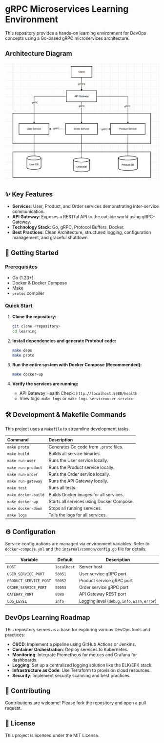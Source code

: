# gRPC Microservices Learning Environment

This repository provides a hands-on learning environment for DevOps concepts using a Go-based gRPC microservices architecture.

## Architecture Diagram

![Architecture Diagram](./image/architechture.png)

## ✨ Key Features

- **Services**: User, Product, and Order services demonstrating inter-service communication.
- **API Gateway**: Exposes a RESTful API to the outside world using gRPC-Gateway.
- **Technology Stack**: Go, gRPC, Protocol Buffers, Docker.
- **Best Practices**: Clean Architecture, structured logging, configuration management, and graceful shutdown.

## 🚀 Getting Started

### Prerequisites

- Go (1.23+)
- Docker & Docker Compose
- Make
- `protoc` compiler

### Quick Start

1.  **Clone the repository:**
    ```bash
    git clone <repository>
    cd learning
    ```

2.  **Install dependencies and generate Protobuf code:**
    ```bash
    make deps
    make proto
    ```

3.  **Run the entire system with Docker Compose (Recommended):**
    ```bash
    make docker-up
    ```

4.  **Verify the services are running:**
    - API Gateway Health Check: `http://localhost:8080/health`
    - View logs: `make logs` or `make logs service=user-service`

## 🛠️ Development & Makefile Commands

This project uses a `Makefile` to streamline development tasks.

| Command | Description |
| :--- | :--- |
| `make proto` | Generates Go code from `.proto` files. |
| `make build` | Builds all service binaries. |
| `make run-user` | Runs the User service locally. |
| `make run-product` | Runs the Product service locally. |
| `make run-order` | Runs the Order service locally. |
| `make run-gateway` | Runs the API Gateway locally. |
| `make test` | Runs all tests. |
| `make docker-build` | Builds Docker images for all services. |
| `make docker-up` | Starts all services using Docker Compose. |
| `make docker-down` | Stops all running services. |
| `make logs` | Tails the logs for all services. |

## ⚙️ Configuration

Service configurations are managed via environment variables. Refer to `docker-compose.yml` and the `internal/common/config.go` file for details.

| Variable | Default | Description |
|---|---|---|
| `HOST` | `localhost` | Server host |
| `USER_SERVICE_PORT` | `50051` | User service gRPC port |
| `PRODUCT_SERVICE_PORT` | `50052` | Product service gRPC port |
| `ORDER_SERVICE_PORT` | `50053` | Order service gRPC port |
| `GATEWAY_PORT` | `8080` | API Gateway REST port |
| `LOG_LEVEL` | `info` | Logging level (`debug`, `info`, `warn`, `error`) |

##  DevOps Learning Roadmap

This repository serves as a base for exploring various DevOps tools and practices:

- **CI/CD**: Implement a pipeline using GitHub Actions or Jenkins.
- **Container Orchestration**: Deploy services to Kubernetes.
- **Monitoring**: Integrate Prometheus for metrics and Grafana for dashboards.
- **Logging**: Set up a centralized logging solution like the ELK/EFK stack.
- **Infrastructure as Code**: Use Terraform to provision cloud resources.
- **Security**: Implement security scanning and best practices.

## 🤝 Contributing

Contributions are welcome! Please fork the repository and open a pull request.

## 📝 License

This project is licensed under the MIT License. 
